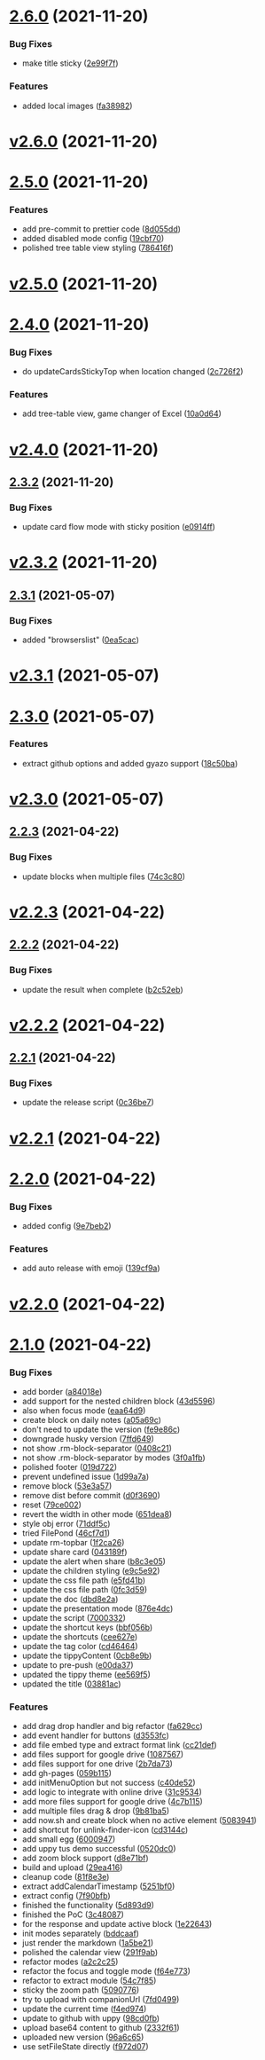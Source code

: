 # [2.6.0](https://github.com/JimmyLv/styled-roam/compare/v2.5.0...v2.6.0) (2021-11-20)


### Bug Fixes

* make title sticky ([2e99f7f](https://github.com/JimmyLv/styled-roam/commit/2e99f7f9c33ef5f259bd3e6cc7fb7e6238122d83))


### Features

* added local images ([fa38982](https://github.com/JimmyLv/styled-roam/commit/fa3898217e146320db6f9fdbd37f4e0527728984))





# [v2.6.0](https://github.com/JimmyLv/styled-roam/compare/v2.5.0...v2.6.0) (2021-11-20)

# [2.5.0](https://github.com/JimmyLv/styled-roam/compare/v2.4.0...v2.5.0) (2021-11-20)


### Features

* add pre-commit to prettier code ([8d055dd](https://github.com/JimmyLv/styled-roam/commit/8d055ddbb213a80139fa7d0e865c172a5b7618be))
* added disabled mode config ([19cbf70](https://github.com/JimmyLv/styled-roam/commit/19cbf70ce90ce74dc8ada9831b87ac4907346817))
* polished tree table view styling ([786416f](https://github.com/JimmyLv/styled-roam/commit/786416fc52ab30e1434fcbdc1684ccedab35102c))





# [v2.5.0](https://github.com/JimmyLv/styled-roam/compare/v2.4.0...v2.5.0) (2021-11-20)

# [2.4.0](https://github.com/JimmyLv/styled-roam/compare/v2.3.2...v2.4.0) (2021-11-20)


### Bug Fixes

* do updateCardsStickyTop when location changed ([2c726f2](https://github.com/JimmyLv/styled-roam/commit/2c726f21049349b7e4b25ecf200fd8331d0caf72))


### Features

* add tree-table view, game changer of Excel ([10a0d64](https://github.com/JimmyLv/styled-roam/commit/10a0d6488b5f348ee6562a6e41a54550023fbd22))





# [v2.4.0](https://github.com/JimmyLv/styled-roam/compare/v2.3.2...v2.4.0) (2021-11-20)

## [2.3.2](https://github.com/JimmyLv/styled-roam/compare/v2.3.1...v2.3.2) (2021-11-20)


### Bug Fixes

* update card flow mode with sticky position ([e0914ff](https://github.com/JimmyLv/styled-roam/commit/e0914ffb34cc38793411ffbaa7ca91fd49a5480f))





# [v2.3.2](https://github.com/JimmyLv/styled-roam/compare/v2.3.1...v2.3.2) (2021-11-20)

## [2.3.1](https://github.com/JimmyLv/styled-roam/compare/v2.3.0...v2.3.1) (2021-05-07)


### Bug Fixes

* added "browserslist" ([0ea5cac](https://github.com/JimmyLv/styled-roam/commit/0ea5cac0e439a575d4c18f31000371e2c6b9fd35))





# [v2.3.1](https://github.com/JimmyLv/styled-roam/compare/v2.3.0...v2.3.1) (2021-05-07)

# [2.3.0](https://github.com/JimmyLv/styled-roam/compare/v2.2.3...v2.3.0) (2021-05-07)


### Features

* extract github options and added gyazo support ([18c50ba](https://github.com/JimmyLv/styled-roam/commit/18c50baa57f9de14e10292d79d488aaec21a8995))





# [v2.3.0](https://github.com/JimmyLv/styled-roam/compare/v2.2.3...v2.3.0) (2021-05-07)

## [2.2.3](https://github.com/JimmyLv/styled-roam/compare/v2.2.2...v2.2.3) (2021-04-22)


### Bug Fixes

* update blocks when multiple files ([74c3c80](https://github.com/JimmyLv/styled-roam/commit/74c3c80e1cf8a6e01cbe9ef4e30b154da34e2316))





# [v2.2.3](https://github.com/JimmyLv/styled-roam/compare/v2.2.2...v2.2.3) (2021-04-22)

## [2.2.2](https://github.com/JimmyLv/styled-roam/compare/v2.2.1...v2.2.2) (2021-04-22)


### Bug Fixes

* update the result when complete ([b2c52eb](https://github.com/JimmyLv/styled-roam/commit/b2c52eb4117fbb183171c1aca27334ad35b6c51a))





# [v2.2.2](https://github.com/JimmyLv/styled-roam/compare/v2.2.1...v2.2.2) (2021-04-22)

## [2.2.1](https://github.com/JimmyLv/styled-roam/compare/v2.2.0...v2.2.1) (2021-04-22)


### Bug Fixes

* update the release script ([0c36be7](https://github.com/JimmyLv/styled-roam/commit/0c36be7536404d13bce1df747b10c49df290cb45))





# [v2.2.1](https://github.com/JimmyLv/styled-roam/compare/v2.2.0...v2.2.1) (2021-04-22)

# [2.2.0](https://github.com/JimmyLv/styled-roam/compare/v2.1.0...v2.2.0) (2021-04-22)


### Bug Fixes

* added config ([9e7beb2](https://github.com/JimmyLv/styled-roam/commit/9e7beb25477a453b875497181700a1ca2a7f574b))


### Features

* add auto release with emoji ([139cf9a](https://github.com/JimmyLv/styled-roam/commit/139cf9abbb4fff0ae24af98bceebfab35132f15c))





# [v2.2.0](https://github.com/JimmyLv/styled-roam/compare/v2.1.0...v2.2.0) (2021-04-22)

# [2.1.0](https://github.com/JimmyLv/styled-roam/compare/v2.0.0...v2.1.0) (2021-04-22)


### Bug Fixes

* add border ([a84018e](https://github.com/JimmyLv/styled-roam/commit/a84018ecb5c7d64cf482c21b2e04a35af9d8847a))
* add support for the nested children block ([43d5596](https://github.com/JimmyLv/styled-roam/commit/43d55967b7d5142288b0a95ba7dbdb8f6c6699fe))
* also when focus mode ([eaa64d9](https://github.com/JimmyLv/styled-roam/commit/eaa64d9355bc725c4b9da9e769a68254390dc64e))
* create block on daily notes ([a05a69c](https://github.com/JimmyLv/styled-roam/commit/a05a69c0b9e7b912b7d9eb1436656db3ce0ca03d))
* don't need to update the version ([fe9e86c](https://github.com/JimmyLv/styled-roam/commit/fe9e86ca9ff63f7df83d04a1ac60372761209580))
* downgrade husky version ([7ffd649](https://github.com/JimmyLv/styled-roam/commit/7ffd64903942e682cf9dcbd29aff1d52556c19a1))
* not show .rm-block-separator ([0408c21](https://github.com/JimmyLv/styled-roam/commit/0408c21bd72dd65f45c9a2e4ed5fd165cba7c09b))
* not show .rm-block-separator by modes ([3f0a1fb](https://github.com/JimmyLv/styled-roam/commit/3f0a1fb6a225d78059355436a80f7aed17bc649d))
* polished footer ([019d722](https://github.com/JimmyLv/styled-roam/commit/019d72248094a9cf63d5fba2d3290546ec9347a3))
* prevent undefined issue ([1d99a7a](https://github.com/JimmyLv/styled-roam/commit/1d99a7a347e9ae5aff323622e010d3207599aa49))
* remove block ([53e3a57](https://github.com/JimmyLv/styled-roam/commit/53e3a57b51feb1e87868500983aaea4a800fd4cf))
* remove dist before commit ([d0f3690](https://github.com/JimmyLv/styled-roam/commit/d0f3690c390abd9c0661f5f12a30b7abd374354c))
* reset ([79ce002](https://github.com/JimmyLv/styled-roam/commit/79ce002a3f4e03aa9fb59f813861110f1991c3e5))
* revert the width in other mode ([651dea8](https://github.com/JimmyLv/styled-roam/commit/651dea8389cd3e28ad572685447ef77aeeb73856))
* style obj error ([71ddf5c](https://github.com/JimmyLv/styled-roam/commit/71ddf5c3165edd4899ffa8eb0f6fa7b1caac2f52))
* tried FilePond ([46cf7d1](https://github.com/JimmyLv/styled-roam/commit/46cf7d10f53dad10a3c1029202c66b39b482f429))
* update rm-topbar ([1f2ca26](https://github.com/JimmyLv/styled-roam/commit/1f2ca266ad92bbbd8349ade93b0cd84b0a6a38a9))
* update share card ([043189f](https://github.com/JimmyLv/styled-roam/commit/043189f42688afc3b668e9b1cb870040fe601b63))
* update the alert when share ([b8c3e05](https://github.com/JimmyLv/styled-roam/commit/b8c3e058c9eb74c914aaeb6b1fbcec144f074dce))
* update the children styling ([e9c5e92](https://github.com/JimmyLv/styled-roam/commit/e9c5e9218d085dd552dc19613645a3fc01b507dd))
* update the css file path ([e5fd41b](https://github.com/JimmyLv/styled-roam/commit/e5fd41b8fcbf29fd89a756e7ab52e5b077936c91))
* update the css file path ([0fc3d59](https://github.com/JimmyLv/styled-roam/commit/0fc3d59e91e2c367a4c72ff1ac2b08fa587fa7a1))
* update the doc ([dbd8e2a](https://github.com/JimmyLv/styled-roam/commit/dbd8e2a4b41f10d1df63fcd014f9c2617274b57d))
* update the presentation mode ([876e4dc](https://github.com/JimmyLv/styled-roam/commit/876e4dc433dd0913ab94f13bd1ab8640ea91cdc9))
* update the script ([7000332](https://github.com/JimmyLv/styled-roam/commit/70003324fb7e145708a16e4385c843b34396d46f))
* update the shortcut keys ([bbf056b](https://github.com/JimmyLv/styled-roam/commit/bbf056ba4334a1769a16bdf20ef7f8f572483293))
* update the shortcuts ([cee627e](https://github.com/JimmyLv/styled-roam/commit/cee627edd9fe5068514011d2bf989920d69751c0))
* update the tag color ([cd46464](https://github.com/JimmyLv/styled-roam/commit/cd46464af093407838ce3423cfcd33964b7cc93f))
* update the tippyContent ([0cb8e9b](https://github.com/JimmyLv/styled-roam/commit/0cb8e9b085a8545b876061aa5323d93263435e71))
* update to pre-push ([e00da37](https://github.com/JimmyLv/styled-roam/commit/e00da379d09cbbbbbec87bff3c4b22e3047a9597))
* updated the tippy theme ([ee569f5](https://github.com/JimmyLv/styled-roam/commit/ee569f55f5c217ed38d87a1abdee1103388c6799))
* updated the title ([03881ac](https://github.com/JimmyLv/styled-roam/commit/03881ac5f146b1593078e1622f660625acccf32e))


### Features

* add drag drop handler and big refactor ([fa629cc](https://github.com/JimmyLv/styled-roam/commit/fa629cc2de78cfc8e1d817b741cea26638cd83ad))
* add event handler for buttons ([d3553fc](https://github.com/JimmyLv/styled-roam/commit/d3553fcdb46859e49abec4582bcecba46f2d82a1))
* add file embed type and extract format link ([cc21def](https://github.com/JimmyLv/styled-roam/commit/cc21def4393c978c9d8d520db1db79fd3900577f))
* add files support for google drive ([1087567](https://github.com/JimmyLv/styled-roam/commit/10875674b28e6a3f8a5136ba72d6853da2dd8ce9))
* add files support for one drive ([2b7da73](https://github.com/JimmyLv/styled-roam/commit/2b7da737c1b05a2ea9ad293c8be346ed910ee0a1))
* add gh-pages ([059b115](https://github.com/JimmyLv/styled-roam/commit/059b115d6f085b9ffd3ef0f2ddd8b978aafbd8b5))
* add initMenuOption but not success ([c40de52](https://github.com/JimmyLv/styled-roam/commit/c40de523fddf87e23b14adb360439c2673bfd5fb))
* add logic to integrate with online drive ([31c9534](https://github.com/JimmyLv/styled-roam/commit/31c95346cb32c19842ad90e844385a4520bee864))
* add more files support for google drive ([4c7b115](https://github.com/JimmyLv/styled-roam/commit/4c7b1156b14ce51499462560c89495557dda9d7a))
* add multiple files drag & drop ([9b81ba5](https://github.com/JimmyLv/styled-roam/commit/9b81ba5f42f6135679c7c38242636d7045401895))
* add now.sh and create block when no active element ([5083941](https://github.com/JimmyLv/styled-roam/commit/508394152e7580976ec7e8f2ec690870acb34675))
* add shortcut for unlink-finder-icon ([cd3144c](https://github.com/JimmyLv/styled-roam/commit/cd3144ce99a4d4c76f60d74f5d9538fbdb9c1834))
* add small egg ([6000947](https://github.com/JimmyLv/styled-roam/commit/6000947efd220337a0c0b5f75d12adcc1487fe01))
* add uppy tus demo successful ([0520dc0](https://github.com/JimmyLv/styled-roam/commit/0520dc07f6c00ac8c5aa8999e584c5d661e1d049))
* add zoom block support ([d8e71bf](https://github.com/JimmyLv/styled-roam/commit/d8e71bf6e5dd8b8fffedb77e4a143f100e2211f4))
* build and upload ([29ea416](https://github.com/JimmyLv/styled-roam/commit/29ea41614cb28ec03ba22ccdeb4d0311c8546cb1))
* cleanup code ([81f8e3e](https://github.com/JimmyLv/styled-roam/commit/81f8e3ed24d19f2e7e0788d5908ea1d40d2c91fe))
* extract addCalendarTimestamp ([5251bf0](https://github.com/JimmyLv/styled-roam/commit/5251bf0cb1e4d82e1ace1326d8e5b9addea6f728))
* extract config ([7f90bfb](https://github.com/JimmyLv/styled-roam/commit/7f90bfb66c3e760067463f7bfbe5ee29113ebaf6))
* finished the functionality ([5d893d9](https://github.com/JimmyLv/styled-roam/commit/5d893d9f3e55bb2298df42b542d731d1f96458f0))
* finished the PoC ([3c48087](https://github.com/JimmyLv/styled-roam/commit/3c48087b6458a77a618b53165cef584835f577dd))
* for the response and update active block ([1e22643](https://github.com/JimmyLv/styled-roam/commit/1e2264398384341c412c0ae7024de63788b2d22a))
* init modes separately ([bddcaaf](https://github.com/JimmyLv/styled-roam/commit/bddcaafea49e52290a9f06cbc9c8084b677aab45))
* just render the markdown ([1a5be21](https://github.com/JimmyLv/styled-roam/commit/1a5be217c28fdf40f484d0f3eb9d5c90f7647039))
* polished the calendar view ([291f9ab](https://github.com/JimmyLv/styled-roam/commit/291f9ab63c3700e03d009eab343ecdadf93fa7ae))
* refactor modes ([a2c2c25](https://github.com/JimmyLv/styled-roam/commit/a2c2c25d59ae525757edde10e5b2dcc244cb26b5))
* refactor the focus and toggle mode ([f64e773](https://github.com/JimmyLv/styled-roam/commit/f64e77345b3a900bbb9965adede730297acbeb16))
* refactor to extract module ([54c7f85](https://github.com/JimmyLv/styled-roam/commit/54c7f85cb267701937645a914c5d26a40bf945cc))
* sticky the zoom path ([5090776](https://github.com/JimmyLv/styled-roam/commit/50907762b2b147dbab935d144e775e46230d2dfd))
* try to upload with companionUrl ([7fd0499](https://github.com/JimmyLv/styled-roam/commit/7fd049936c1427b0d9a6419b30c8dd710370507a))
* update the current time ([f4ed974](https://github.com/JimmyLv/styled-roam/commit/f4ed97475bfc3032cb37f9ba442af0cf80be6f2b))
* update to github with uppy ([98cd0fb](https://github.com/JimmyLv/styled-roam/commit/98cd0fb24c4679d9911364e161db26e54acb02d0))
* upload base64 content to github ([2332f61](https://github.com/JimmyLv/styled-roam/commit/2332f61b3edee8bb2768953ff48c8ea86ba7e79b))
* uploaded new version ([96a6c65](https://github.com/JimmyLv/styled-roam/commit/96a6c6584131a8daa3a58685628c9002b7f94c45))
* use setFileState directly ([f972d07](https://github.com/JimmyLv/styled-roam/commit/f972d073cf234f15fd07b4126b9573d89bfbfd48))
